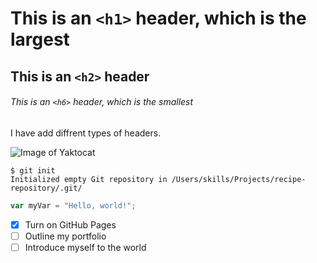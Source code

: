 # This is an `<h1>` header, which is the largest

## This is an `<h2>` header

###### This is an `<h6>` header, which is the smallest

I have add diffrent types of headers.

![Image of Yaktocat](https://octodex.github.com/images/yaktocat.png)

```
$ git init
Initialized empty Git repository in /Users/skills/Projects/recipe-repository/.git/
```

``` javascript
var myVar = "Hello, world!";
```

- [x] Turn on GitHub Pages
- [ ] Outline my portfolio
- [ ] Introduce myself to the world
